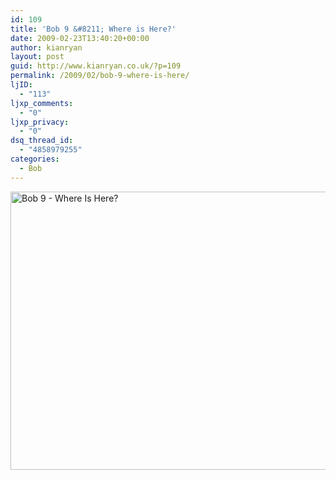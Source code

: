 ```yaml
---
id: 109
title: 'Bob 9 &#8211; Where is Here?'
date: 2009-02-23T13:40:20+00:00
author: kianryan
layout: post
guid: http://www.kianryan.co.uk/?p=109
permalink: /2009/02/bob-9-where-is-here/
ljID:
  - "113"
ljxp_comments:
  - "0"
ljxp_privacy:
  - "0"
dsq_thread_id:
  - "4858979255"
categories:
  - Bob
---
```

<img src="http://www.kianryan.co.uk/wp-content/uploads/2009/02/9-where-is-here.jpg" alt="Bob 9 - Where Is Here?" title="Bob 9 - Where Is Here?" width="600" height="445" class="alignnone size-full wp-image-110" srcset="http://www.kianryan.co.uk/wp-content/uploads/2009/02/9-where-is-here.jpg 600w, http://www.kianryan.co.uk/wp-content/uploads/2009/02/9-where-is-here-300x222.jpg 300w" sizes="(max-width: 600px) 100vw, 600px" />